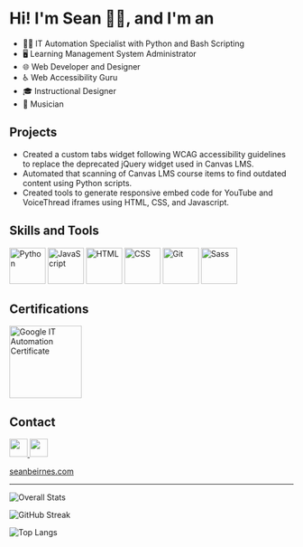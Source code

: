 # Hi! I'm Sean 👋🏻, and I'm an
* 👨‍💻 IT Automation Specialist with Python and Bash Scripting
* 🖥️ Learning Management System Administrator
* 🌐 Web Developer and Designer
* ♿ Web Accessibility Guru
* 🎓 Instructional Designer
* 🎹 Musician

## Projects
* Created a custom tabs widget following WCAG accessibility guidelines to replace the deprecated jQuery widget used in Canvas LMS.
* Automated that scanning of Canvas LMS course items to find outdated content using Python scripts.
* Created tools to generate responsive embed code for YouTube and VoiceThread iframes using HTML, CSS, and Javascript.

## Skills and Tools
<p>
  <img alt="Python" title="Python" height="64" src="https://cdn.jsdelivr.net/gh/devicons/devicon/icons/python/python-original.svg">
  <img alt="JavaScript" title="JavaScript" height="64" src="https://cdn.jsdelivr.net/gh/devicons/devicon/icons/javascript/javascript-plain.svg" />
  <img alt="HTML" title="HTML" height="64" src="https://cdn.jsdelivr.net/gh/devicons/devicon/icons/html5/html5-original.svg" />
  <img alt="CSS" title="CSS" height="64" src="https://cdn.jsdelivr.net/gh/devicons/devicon/icons/css3/css3-original.svg" />
  <img alt="Git" title="Git" height="64" src="https://cdn.jsdelivr.net/gh/devicons/devicon/icons/git/git-original.svg" />  
  <img alt="Sass" title="Sass" height="64" src="https://cdn.jsdelivr.net/gh/devicons/devicon/icons/sass/sass-original.svg" />
</p>                    

## Certifications
<p>
  <a title="Google IT Automation Certificate" href="https://www.credly.com/badges/81d390a1-21ce-486f-8fe5-35a4be18e3e6">
    <img alt="Google IT Automation Certificate" height="128" src="https://images.credly.com/size/680x680/images/efbdc0d6-b46e-4e3c-8cf8-2314d8a5b971/GCC_badge_python_1000x1000.png" />
  </a>
  
</p>

## Contact
<p>
  <a title="LinkedIn" href="https://www.linkedin.com/in/sean-beirnes/">
    <img height="32" src="https://content.linkedin.com/content/dam/me/business/en-us/amp/brand-site/v2/bg/LI-Bug.svg.original.svg">
  </a> 
  <a title="Twitter" href="https://twitter.com/seanbeirnes?lang=en">
    <img height="32" src="https://upload.wikimedia.org/wikipedia/commons/6/6f/Logo_of_Twitter.svg">
  </a>
</p>


[seanbeirnes.com](https://www.seanbeirnes.com/ "seanbeirnes.com")

<hr>


![Overall Stats](https://github-readme-stats.vercel.app/api?username=seanbeirnes&count_private=true&show_icons=true&hide=contribs)

![GitHub Streak](https://github-readme-streak-stats.herokuapp.com?user=seanbeirnes)

![Top Langs](https://github-readme-stats.vercel.app/api/top-langs/?username=seanbeirnes)
